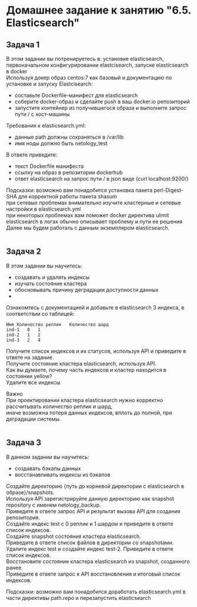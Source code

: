 # Домашнее задание к занятию "6.5. Elasticsearch"

## Задача 1
В этом задании вы потренируетесь в: установке elasticsearch, первоначальном конфигурировании elastcisearch, запуске elasticsearch в docker  
Используя докер образ centos:7 как базовый и документацию по установке и запуску Elastcisearch:  
- составьте Dockerfile-манифест для elasticsearch
- соберите docker-образ и сделайте push в ваш docker.io репозиторий
- запустите контейнер из получившегося образа и выполните запрос пути / c хост-машины

Требования к elasticsearch.yml:  
- данные path должны сохраняться в /var/lib
- имя ноды должно быть netology_test

В ответе приведите:  
- текст Dockerfile манифеста
- ссылку на образ в репозитории dockerhub
- ответ elasticsearch на запрос пути / в json виде (curl localhost:9200/)

Подсказки:
возможно вам понадобится установка пакета perl-Digest-SHA для корректной работы пакета shasum  
при сетевых проблемах внимательно изучите кластерные и сетевые настройки в elasticsearch.yml  
при некоторых проблемах вам поможет docker директива ulimit  
elasticsearch в логах обычно описывает проблему и пути ее решения  
Далее мы будем работать с данным экземпляром elasticsearch.  
```

```

## Задача 2
В этом задании вы научитесь:  
- создавать и удалять индексы  
- изучать состояние кластера  
- обосновывать причину деградации доступности данных  
- 
Ознакомтесь с документацией и добавьте в elasticsearch 3 индекса, в соответствии со таблицей:  
```
Имя	Количество реплик	Количество шард
ind-1	0	1
ind-2	1	2
ind-3	2	4
```
Получите список индексов и их статусов, используя API и приведите в ответе на задание.  
Получите состояние кластера elasticsearch, используя API.  
Как вы думаете, почему часть индексов и кластер находится в состоянии yellow?  
Удалите все индексы.  

Важно  
При проектировании кластера elasticsearch нужно корректно рассчитывать количество реплик и шард,  
иначе возможна потеря данных индексов, вплоть до полной, при деградации системы.  
```

```

## Задача 3
В данном задании вы научитесь:  
- создавать бэкапы данных  
- восстанавливать индексы из бэкапов  
 
Создайте директорию {путь до корневой директории с elasticsearch в образе}/snapshots.  
Используя API зарегистрируйте данную директорию как snapshot repository c именем netology_backup.  
Приведите в ответе запрос API и результат вызова API для создания репозитория.  
Создайте индекс test с 0 реплик и 1 шардом и приведите в ответе список индексов.  
Создайте snapshot состояния кластера elasticsearch.  
Приведите в ответе список файлов в директории со snapshotами.  
Удалите индекс test и создайте индекс test-2. Приведите в ответе список индексов.  
Восстановите состояние кластера elasticsearch из snapshot, созданного ранее.  
Приведите в ответе запрос к API восстановления и итоговый список индексов.  

Подсказки:
возможно вам понадобится доработать elasticsearch.yml в части директивы path.repo и перезапустить elasticsearch  
```

```
